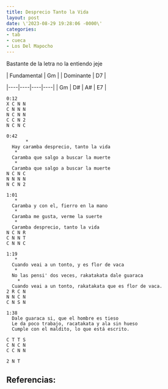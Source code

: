 ```yaml
---
title: Desprecio Tanto la Vida
layout: post
date: \'2023-08-29 19:28:06 -0000\'
categories:
- tab
- cueca
- Los Del Mapocho
---
```


Bastante de la letra no la entiendo jeje

| Fundamental | Gm |
| Dominante   | D7 |

|----|----|----|----|
| Gm | D# | A# | E7 |


~~~
0:12
X C N N
C N N N
N C N N
C C N 2
N C N C
~~~

~~~
0:42
       *
  Hay caramba desprecio, tanto la vida
   *
  Caramba que salgo a buscar la muerte
   *
  Caramba que salgo a buscar la muerte
N C N C
N N N N
N C N 2
~~~

~~~
1:01
   *
  Caramba y con el, fierro en la mano
   *
  Caramba me gusta, verme la suerte
   *
  Caramba desprecio, tanto la vida
N C N R
C N N T
C N N C
~~~


~~~
1:19
   *
  Cuando veai a un tonto, y es flor de vaca
   *
  No las pensi' dos veces, rakatakata dale guaraca
    *
  Cuando veai a un tonto, rakatakata que es flor de vaca.
2 R C N
N N C N
C N S N
~~~

~~~
1:38
  Dale guaraca si, que el hombre es tieso
  Le da poco trabajo, racatakata y ala sin hueso
  Cumple con el maldito, lo que está escrito.

C T T S
C N C N
C C N N

2 N T
~~~


Referencias:
- 
